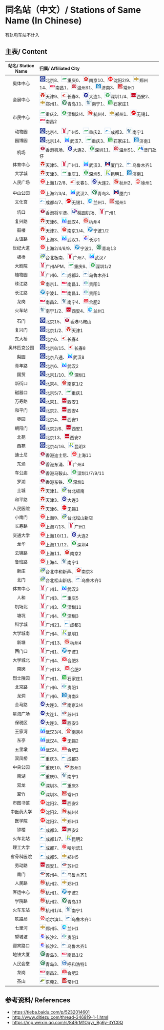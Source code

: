 # 同名站（中文）/ Stations of Same Name (In Chinese)

有轨电车站不计入

## 主表/ Content
| 站名/ Station Name | 归属/ Affiliated City |
| :----------------: | :------------------- |
| 奥体中心 | <img src="/images/city/bj.gif" width="20" hegiht="20"/>北京8、<img src="/images/city/cq.gif" width="20" hegiht="20"/>重庆0、<img src="/images/city/nj.gif" width="20" hegiht="20"/>南京10、<img src="/images/city/sy.gif" width="20" hegiht="20"/>沈阳2/9、<img src="/images/city/zz.gif" width="20" hegiht="20"/>郑州14、<img src="/images/city/nc.gif" width="20" hegiht="20"/>南昌1、<img src="/images/city/wz.gif" width="20" hegiht="20"/>温州S1、<img src="/images/city/jn.gif" width="20" hegiht="20"/>济南3、<img src="/images/city/cz.gif" width="20" hegiht="20"/>常州1 |
| 会展中心 | <img src="/images/city/tj.gif" width="20" hegiht="20"/>天津9、<img src="/images/city/cc.gif" width="20" hegiht="20"/>长春3、<img src="/images/city/dl.gif" width="20" hegiht="20"/>大连1、<img src="/images/city/sz.gif" width="20" hegiht="20"/>深圳1/4、<img src="/images/city/xa.gif" width="20" hegiht="20"/>西安2、<img src="/images/city/zz.gif" width="20" hegiht="20"/>郑州1、<img src="/images/city/qd.gif" width="20" hegiht="20"/>青岛11、<img src="/images/city/nn.gif" width="20" hegiht="20"/>南宁1、<img src="/images/city/sjz.gif" width="20" hegiht="20"/>石家庄1 |
| |
| 市民中心 | <img src="/images/city/cq.gif" width="20" hegiht="20"/>重庆2、<img src="/images/city/sz.gif" width="20" hegiht="20"/>深圳2/4、<img src="/images/city/hz.gif" width="20" hegiht="20"/>杭州4、<img src="/images/city/zz.gif" width="20" hegiht="20"/>郑州1、<img src="/images/city/wx.gif" width="20" hegiht="20"/>无锡1、<img src="/images/city/nc.gif" width="20" hegiht="20"/>南昌2 |
| |
| 动物园 | <img src="/images/city/bj.gif" width="20" hegiht="20"/>北京4、<img src="/images/city/gz.gif" width="20" hegiht="20"/>广州5、<img src="/images/city/cq.gif" width="20" hegiht="20"/>重庆2、<img src="/images/city/cd.gif" width="20" hegiht="20"/>成都3、<img src="/images/city/nn.gif" width="20" hegiht="20"/>南宁1 |
| 园博园 | <img src="/images/city/bj.gif" width="20" hegiht="20"/>北京14、<img src="/images/city/wh.gif" width="20" hegiht="20"/>武汉7、<img src="/images/city/cq.gif" width="20" hegiht="20"/>重庆3、<img src="/images/city/sjz.gif" width="20" hegiht="20"/>石家庄1、<img src="/images/city/jn.gif" width="20" hegiht="20"/>济南1 |
| 机场 | <img src="/images/city/hk.gif" width="20" hegiht="20"/>香港机场、<img src="/images/city/dl.gif" width="20" hegiht="20"/>大连2、<img src="/images/city/sz.gif" width="20" hegiht="20"/>深圳11、<img src="/images/city/wz.gif" width="20" hegiht="20"/>温州S1、<img src="/images/city/mo.gif" width="20" hegiht="20"/>澳门氹仔|
| 体育中心 | <img src="/images/city/tj.gif" width="20" hegiht="20"/>天津5、<img src="/images/city/gz.gif" width="20" hegiht="20"/>广州1、<img src="/images/city/wh.gif" width="20" hegiht="20"/>武汉3、<img src="/images/city/xm.gif" width="20" hegiht="20"/>厦门2、<img src="/images/city/wlmq.gif" width="20" hegiht="20"/>乌鲁木齐1 |
| 大学城 | <img src="/images/city/tj.gif" width="20" hegiht="20"/>天津3、<img src="/images/city/cq.gif" width="20" hegiht="20"/>重庆1、<img src="/images/city/sz.gif" width="20" hegiht="20"/>深圳5、<img src="/images/city/km.gif" width="20" hegiht="20"/>昆明1、<img src="/images/city/jn.gif" width="20" hegiht="20"/>济南1 |
| 人民广场 | <img src="/images/city/sh.gif" width="20" hegiht="20"/>上海1/2/8、<img src="/images/city/cc.gif" width="20" hegiht="20"/>长春1、<img src="/images/city/dl.gif" width="20" hegiht="20"/>大连2、<img src="/images/city/hz.gif" width="20" hegiht="20"/>杭州2、<img src="/images/city/xz.gif" width="20" hegiht="20"/>徐州1 |
| |
| 中山公园 | <img src="/images/city/sh.gif" width="20" hegiht="20"/>上海2/3/4、<img src="/images/city/wh.gif" width="20" hegiht="20"/>武汉2、<img src="/images/city/qd.gif" width="20" hegiht="20"/>青岛3、<img src="/images/city/xm.gif" width="20" hegiht="20"/>厦门1 |
| 文化宫 | <img src="/images/city/cd.gif" width="20" hegiht="20"/>成都4/7、<img src="/images/city/wx.gif" width="20" hegiht="20"/>无锡1、<img src="/images/city/lz.gif" width="20" hegiht="20"/>兰州1、<img src="/images/city/cz.gif" width="20" hegiht="20"/>常州1 |
| |
| 坑口 | <img src="/images/city/hk.gif" width="20" hegiht="20"/>香港将军澳、<img src="/images/city/ty.gif" width="20" hegiht="20"/>桃园机场、<img src="/images/city/gz.gif" width="20" hegiht="20"/>广州1 |
| 复兴路 | <img src="/images/city/tj.gif" width="20" hegiht="20"/>天津6、<img src="/images/city/wh.gif" width="20" hegiht="20"/>武汉4、<img src="/images/city/hz.gif" width="20" hegiht="20"/>杭州4 |
| 鼓楼 | <img src="/images/city/tj.gif" width="20" hegiht="20"/>天津2、<img src="/images/city/nj.gif" width="20" hegiht="20"/>南京1/4、<img src="/images/city/nb.gif" width="20" hegiht="20"/>宁波1/2 |
| 友谊路 | <img src="/images/city/sh.gif" width="20" hegiht="20"/>上海3、<img src="/images/city/wh.gif" width="20" hegiht="20"/>武汉1、<img src="/images/city/cs.gif" width="20" hegiht="20"/>长沙1 |
| 世纪大道 | <img src="/images/city/sh.gif" width="20" hegiht="20"/>上海2/4/6/9、<img src="/images/city/nb.gif" width="20" hegiht="20"/>宁波1、<img src="/images/city/qd.gif" width="20" hegiht="20"/>青岛13 |
| 板桥 | <img src="/images/city/tp.gif" width="20" hegiht="20"/>台北板南、<img src="/images/city/gz.gif" width="20" hegiht="20"/>广州7、<img src="/images/city/wh.gif" width="20" hegiht="20"/>武汉7 |
| 大剧院 | <img src="/images/city/gz.gif" width="20" hegiht="20"/>广州APM、<img src="/images/city/cq.gif" width="20" hegiht="20"/>重庆6、<img src="/images/city/sz.gif" width="20" hegiht="20"/>深圳1/2 |
| 植物园 | <img src="/images/city/gz.gif" width="20" hegiht="20"/>广州6、<img src="/images/city/cd.gif" width="20" hegiht="20"/>成都3、<img src="/images/city/wlmq.gif" width="20" hegiht="20"/>乌鲁木齐1 |
| 珠江路 | <img src="/images/city/nj.gif" width="20" hegiht="20"/>南京1、<img src="/images/city/nc.gif" width="20" hegiht="20"/>南昌1、<img src="/images/city/gy.gif" width="20" hegiht="20"/>贵阳1 |
| 长江路 | <img src="/images/city/nb.gif" width="20" hegiht="20"/>宁波1、<img src="/images/city/nc.gif" width="20" hegiht="20"/>南昌1、<img src="/images/city/gy.gif" width="20" hegiht="20"/>贵阳1 |
| 龙岗 | <img src="/images/city/nc.gif" width="20" hegiht="20"/>南昌2、<img src="/images/city/nn.gif" width="20" hegiht="20"/>南宁4、<img src="/images/city/hf.gif" width="20" hegiht="20"/>合肥2 |
| 火车站 | <img src="/images/city/nn.gif" width="20" hegiht="20"/>南宁1/2、<img src="/images/city/xa.gif" width="20" hegiht="20"/>西安4、<img src="/images/city/lz.gif" width="20" hegiht="20"/>兰州1 |
| |
| 石门 | <img src="/images/city/bj.gif" width="20" hegiht="20"/>北京15、<img src="/images/city/hk.gif" width="20" hegiht="20"/>香港马鞍山 |
| 复兴门 | <img src="/images/city/bj.gif" width="20" hegiht="20"/>北京1/2、<img src="/images/city/tj.gif" width="20" hegiht="20"/>天津1 |
| 东大桥 | <img src="/images/city/bj.gif" width="20" hegiht="20"/>北京6、<img src="/images/city/cc.gif" width="20" hegiht="20"/>长春4 |
| 奥林匹克公园 | <img src="/images/city/bj.gif" width="20" hegiht="20"/>北京8/15、<img src="/images/city/cc.gif" width="20" hegiht="20"/>长春8 |
| 梨园 |  <img src="/images/city/bj.gif" width="20" hegiht="20"/>北京八通、<img src="/images/city/wh.gif" width="20" hegiht="20"/>武汉8 |
| 青年路 | <img src="/images/city/bj.gif" width="20" hegiht="20"/>北京6、<img src="/images/city/wh.gif" width="20" hegiht="20"/>武汉2 |
| 国贸 | <img src="/images/city/bj.gif" width="20" hegiht="20"/>北京1/10、<img src="/images/city/sz.gif" width="20" hegiht="20"/>深圳1 |
| 新街口 | <img src="/images/city/bj.gif" width="20" hegiht="20"/>北京4、<img src="/images/city/nj.gif" width="20" hegiht="20"/>南京1/2 |
| 磁器口 | <img src="/images/city/bj.gif" width="20" hegiht="20"/>北京5/7、<img src="/images/city/cq.gif" width="20" hegiht="20"/>重庆1 |
| 万寿路 | <img src="/images/city/bj.gif" width="20" hegiht="20"/>北京1、<img src="/images/city/xa.gif" width="20" hegiht="20"/>西安1 |
| 和平门 | <img src="/images/city/bj.gif" width="20" hegiht="20"/>北京2、<img src="/images/city/xa.gif" width="20" hegiht="20"/>西安4 |
| 枣园 | <img src="/images/city/bj.gif" width="20" hegiht="20"/>北京4、<img src="/images/city/xa.gif" width="20" hegiht="20"/>西安1 |
| 朝阳门 | <img src="/images/city/bj.gif" width="20" hegiht="20"/>北京2/6、<img src="/images/city/xa.gif" width="20" hegiht="20"/>西安1 |
| 北苑 | <img src="/images/city/bj.gif" width="20" hegiht="20"/>北京13、<img src="/images/city/xa.gif" width="20" hegiht="20"/>西安2 |
| 西苑 | <img src="/images/city/bj.gif" width="20" hegiht="20"/>北京4/16、<img src="/images/city/km.gif" width="20" hegiht="20"/>昆明3 |
| 迪士尼 | <img src="/images/city/hk.gif" width="20" hegiht="20"/>香港迪士尼、<img src="/images/city/sh.gif" width="20" hegiht="20"/>上海11 |
| 东涌 | <img src="/images/city/hk.gif" width="20" hegiht="20"/>香港东涌、<img src="/images/city/gz.gif" width="20" hegiht="20"/>广州4 |
| 车公庙 | <img src="/images/city/hk.gif" width="20" hegiht="20"/>香港马鞍山、<img src="/images/city/sz.gif" width="20" hegiht="20"/>深圳1/7/9/11 |
| 罗湖 | <img src="/images/city/hk.gif" width="20" hegiht="20"/>香港东铁、<img src="/images/city/sz.gif" width="20" hegiht="20"/>深圳1 |
| 土城 | <img src="/images/city/tj.gif" width="20" hegiht="20"/>天津1、<img src="/images/city/tp.gif" width="20" hegiht="20"/>台北板南 |
| 和平路 | <img src="/images/city/tj.gif" width="20" hegiht="20"/>天津3、<img src="/images/city/dl.gif" width="20" hegiht="20"/>大连3 |
| 人民医院 | <img src="/images/city/tj.gif" width="20" hegiht="20"/>天津6、<img src="/images/city/wx.gif" width="20" hegiht="20"/>无锡1 |
| 小南门 | <img src="/images/city/sh.gif" width="20" hegiht="20"/>上海9、<img src="/images/city/tp.gif" width="20" hegiht="20"/>台北松山新店 |
| 长寿路 | <img src="/images/city/sh.gif" width="20" hegiht="20"/>上海7/13、<img src="/images/city/gz.gif" width="20" hegiht="20"/>广州1 |
| 交通大学 | <img src="/images/city/sh.gif" width="20" hegiht="20"/>上海10/11、<img src="/images/city/dl.gif" width="20" hegiht="20"/>大连2 |
| 龙华 | <img src="/images/city/sh.gif" width="20" hegiht="20"/>上海11/12、<img src="/images/city/sz.gif" width="20" hegiht="20"/>深圳4 |
| 云锦路 | <img src="/images/city/sh.gif" width="20" hegiht="20"/>上海11、<img src="/images/city/nj.gif" width="20" hegiht="20"/>南京2 |
| 鲁班路 | <img src="/images/city/sh.gif" width="20" hegiht="20"/>上海4、<img src="/images/city/nn.gif" width="20" hegiht="20"/>南宁1 |
| 新庄 | <img src="/images/city/tp.gif" width="20" hegiht="20"/>台北中和新芦、<img src="/images/city/nj.gif" width="20" hegiht="20"/>南京3 |
| 北门 | <img src="/images/city/tp.gif" width="20" hegiht="20"/>台北松山新店、<img src="/images/city/wlmq.gif" width="20" hegiht="20"/>乌鲁木齐1 |
| 体育中心 | <img src="/images/city/gz.gif" width="20" hegiht="20"/>广州1、<img src="/images/city/wh.gif" width="20" hegiht="20"/>武汉3 |
| 人和 | <img src="/images/city/gz.gif" width="20" hegiht="20"/>广州3、<img src="/images/city/cq.gif" width="20" hegiht="20"/>重庆5 |
| 机场北 | <img src="/images/city/gz.gif" width="20" hegiht="20"/>广州3、<img src="/images/city/sz.gif" width="20" hegiht="20"/>深圳11 |
| 塘坑 | <img src="/images/city/gz.gif" width="20" hegiht="20"/>广州4、<img src="/images/city/sz.gif" width="20" hegiht="20"/>深圳3 |
| 科学城 | <img src="/images/city/gz.gif" width="20" hegiht="20"/>广州21、<img src="/images/city/cd.gif" width="20" hegiht="20"/>成都1 |
| 大学城南 | <img src="/images/city/gz.gif" width="20" hegiht="20"/>广州4、<img src="/images/city/km.gif" width="20" hegiht="20"/>昆明1 |
| 新塘 | <img src="/images/city/gz.gif" width="20" hegiht="20"/>广州13、<img src="/images/city/hz.gif" width="20" hegiht="20"/>杭州4 |
| 西门口 | <img src="/images/city/gz.gif" width="20" hegiht="20"/>广州1、<img src="/images/city/nb.gif" width="20" hegiht="20"/>宁波1 |
| 大学城北 | <img src="/images/city/gz.gif" width="20" hegiht="20"/>广州4、<img src="/images/city/hf.gif" width="20" hegiht="20"/>合肥3 |
| 南岗 | <img src="/images/city/gz.gif" width="20" hegiht="20"/>广州13、<img src="/images/city/hf.gif" width="20" hegiht="20"/>合肥2 |
| 烈士陵园 | <img src="/images/city/gz.gif" width="20" hegiht="20"/>广州1、<img src="/images/city/sjz.gif" width="20" hegiht="20"/>石家庄1 |
| 北京路 | <img src="/images/city/gz.gif" width="20" hegiht="20"/>广州6、<img src="/images/city/gy.gif" width="20" hegiht="20"/>贵阳1 |
| 龙洞 | <img src="/images/city/gz.gif" width="20" hegiht="20"/>广州6、<img src="/images/city/jn.gif" width="20" hegiht="20"/>济南3 |
| 金马路 | <img src="/images/city/dl.gif" width="20" hegiht="20"/>大连3、<img src="/images/city/suz.gif" width="20" hegiht="20"/>南京2/4 |
| 星海广场 | <img src="/images/city/dl.gif" width="20" hegiht="20"/>大连1、<img src="/images/city/suz.gif" width="20" hegiht="20"/>苏州1 |
| 保税区 | <img src="/images/city/dl.gif" width="20" hegiht="20"/>大连3、<img src="/images/city/xa.gif" width="20" hegiht="20"/>西安3 |
| 王家湾 | <img src="/images/city/wh.gif" width="20" hegiht="20"/>武汉3/4、<img src="/images/city/nj.gif" width="20" hegiht="20"/>南京4 |
| 东亭 | <img src="/images/city/wh.gif" width="20" hegiht="20"/>武汉4、<img src="/images/city/wx.gif" width="20" hegiht="20"/>无锡2 |
| 五里墩 | <img src="/images/city/wh.gif" width="20" hegiht="20"/>武汉4、<img src="/images/city/hf.gif" width="20" hegiht="20"/>合肥2 |
| 双凤桥 | <img src="/images/city/cq.gif" width="20" hegiht="20"/>重庆3、<img src="/images/city/cd.gif" width="20" hegiht="20"/>成都3 |
| 中央公园 | <img src="/images/city/cq.gif" width="20" hegiht="20"/>重庆10、<img src="/images/city/suz.gif" width="20" hegiht="20"/>苏州1 |
| 南湖 | <img src="/images/city/cq.gif" width="20" hegiht="20"/>重庆0、<img src="/images/city/nn.gif" width="20" hegiht="20"/>南宁1 |
| 双龙 | <img src="/images/city/sz.gif" width="20" hegiht="20"/>深圳3、<img src="/images/city/cq.gif" width="20" hegiht="20"/>重庆3 |
| 翠竹 | <img src="/images/city/sz.gif" width="20" hegiht="20"/>深圳3、<img src="/images/city/cz.gif" width="20" hegiht="20"/>常州1 |
| 市图书馆 | <img src="/images/city/sy.gif" width="20" hegiht="20"/>沈阳2、<img src="/images/city/xa.gif" width="20" hegiht="20"/>西安2 |
| 中医药大学 | <img src="/images/city/sy.gif" width="20" hegiht="20"/>沈阳2、<img src="/images/city/hz.gif" width="20" hegiht="20"/>杭州4 |
| 医学院 | <img src="/images/city/sy.gif" width="20" hegiht="20"/>沈阳2、<img src="/images/city/zz.gif" width="20" hegiht="20"/>郑州1 |
| 钟楼 | <img src="/images/city/cd.gif" width="20" hegiht="20"/>成都3、<img src="/images/city/xa.gif" width="20" hegiht="20"/>西安2 |
| 火车北站 | <img src="/images/city/cd.gif" width="20" hegiht="20"/>成都1/7、<img src="/images/city/km.gif" width="20" hegiht="20"/>昆明2 |
| 理工大学 | <img src="/images/city/cd.gif" width="20" hegiht="20"/>成都7、<img src="/images/city/hrb.gif" width="20" hegiht="20"/>哈尔滨1 |
| 省骨科医院 | <img src="/images/city/cd.gif" width="20" hegiht="20"/>成都5、<img src="/images/city/zz.gif" width="20" hegiht="20"/>郑州5 |
| 劳动路 | <img src="/images/city/xa.gif" width="20" hegiht="20"/>西安1、<img src="/images/city/suz.gif" width="20" hegiht="20"/>苏州2 |
| 南门 | <img src="/images/city/suz.gif" width="20" hegiht="20"/>苏州4、<img src="/images/city/wlmq.gif" width="20" hegiht="20"/>乌鲁木齐1 |
| 人民路 | <img src="/images/city/hz.gif" width="20" hegiht="20"/>杭州2、<img src="/images/city/zz.gif" width="20" hegiht="20"/>郑州1 |
| 客运中心 | <img src="/images/city/hz.gif" width="20" hegiht="20"/>杭州1、<img src="/images/city/nb.gif" width="20" hegiht="20"/>宁波2 |
| 学院路 | <img src="/images/city/hz.gif" width="20" hegiht="20"/>杭州2、<img src="/images/city/qd.gif" width="20" hegiht="20"/>青岛13 |
| 火车东站 | <img src="/images/city/hz.gif" width="20" hegiht="20"/>杭州1/4、<img src="/images/city/nn.gif" width="20" hegiht="20"/>南宁1 |
| 铁路局 | <img src="/images/city/hrb.gif" width="20" hegiht="20"/>哈尔滨1、<img src="/images/city/wlmq.gif" width="20" hegiht="20"/>乌鲁木齐1 |
| 七里河 | <img src="/images/city/zz.gif" width="20" hegiht="20"/>郑州5、<img src="/images/city/lz.gif" width="20" hegiht="20"/>兰州1 |
| 望城坡 | <img src="/images/city/cs.gif" width="20" hegiht="20"/>长沙2、<img src="/images/city/gy.gif" width="20" hegiht="20"/>贵阳1 |
| 迎宾路口 | <img src="/images/city/cs.gif" width="20" hegiht="20"/>长沙2、<img src="/images/city/wlmq.gif" width="20" hegiht="20"/>乌鲁木齐1 |
| 地铁大厦 | <img src="/images/city/qd.gif" width="20" hegiht="20"/>青岛3、<img src="/images/city/nc.gif" width="20" hegiht="20"/>南昌1/2 |
| 人民会堂 | <img src="/images/city/qd.gif" width="20" hegiht="20"/>青岛3、<img src="/images/city/hhht.gif" width="20" hegiht="20"/>呼和浩特1 |
| 龙岗 | <img src="/images/city/nc.gif" width="20" hegiht="20"/>南昌2、<img src="/images/city/hf.gif" width="20" hegiht="20"/>合肥2 |
| 茶山 | <img src="/images/city/dg.gif" width="20" hegiht="20"/>东莞2、<img src="/images/city/cz.gif" width="20" hegiht="20"/>常州1 |


## 参考资料/ References
- https://tieba.baidu.com/p/5232014601
- http://www.ditiezu.com/thread-346819-1-1.html
- https://mp.weixin.qq.com/s/84RrM1Ogyr_Bg6y-itYC0Q
